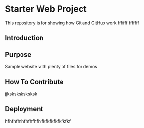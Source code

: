 # Starter Web Project

This repository is for showing how Git and GitHub work
fffffff
fffffff

## Introduction 

## Purpose

Sample website with plenty of files for demos

## How To Contribute 
jjksksksksksksk

## Deployment
hfhfhfhfhfhfhfhfh
fkfkfkfkfkfkfkf